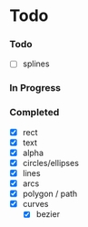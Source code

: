 # Todo

### Todo
 - [ ] splines
### In Progress


### Completed
 - [x] rect
 - [x] text
 - [x] alpha
 - [x] circles/ellipses
 - [x] lines
 - [x] arcs
 - [x] polygon / path
 - [x] curves
    - [x] bezier 